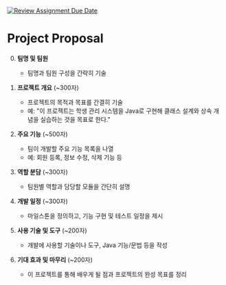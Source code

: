 [![Review Assignment Due Date](https://classroom.github.com/assets/deadline-readme-button-22041afd0340ce965d47ae6ef1cefeee28c7c493a6346c4f15d667ab976d596c.svg)](https://classroom.github.com/a/TV9kFNJz)
# Project Proposal

0. **팀명 및 팀원**
   - 팀명과 팀원 구성을 간략히 기술

1. **프로젝트 개요** (~300자)
   - 프로젝트의 목적과 목표를 간결히 기술
   - 예: "이 프로젝트는 학생 관리 시스템을 Java로 구현해 클래스 설계와 상속 개념을 실습하는 것을 목표로 한다."

2. **주요 기능** (~500자)
   - 팀이 개발할 주요 기능 목록을 나열
   - 예: 회원 등록, 정보 수정, 삭제 기능 등

3. **역할 분담** (~300자)
   - 팀원별 역할과 담당할 모듈을 간단히 설명

4. **개발 일정** (~300자)
   - 마일스톤을 정의하고, 기능 구현 및 테스트 일정을 제시

5. **사용 기술 및 도구** (~200자)
   - 개발에 사용할 기술이나 도구, Java 기능/문법 등을 작성

7. **기대 효과 및 마무리** (~200자)
   - 이 프로젝트를 통해 배우게 될 점과 프로젝트의 완성 목표를 정리